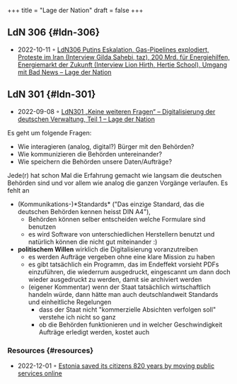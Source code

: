+++
title = "Lage der Nation"
draft = false
+++

## LdN 306 {#ldn-306}

-   2022-10-11 ◦ [LdN306 Putins Eskalation, Gas-Pipelines explodiert, Proteste im Iran (Interview Gilda Sahebi, taz), 200 Mrd. für Energiehilfen, Energiemarkt der Zukunft (Interview Lion Hirth, Hertie School), Umgang mit Bad News – Lage der Nation](https://lagedernation.org/podcast/ldn306-putins-eskalation-gas-pipelines-explodiert-proteste-im-iran-interview-gilda-sahebi-taz-200-mrd-fuer-energiehilfen-energiemarkt-der-zukunft-interview-lion-hirth-hertie-school-umgang/)


## LdN 301 {#ldn-301}

-   2022-09-08 ◦ [LdN301 „Keine weiteren Fragen“ – Digitalisierung der deutschen Verwaltung, Teil 1 – Lage der Nation](https://lagedernation.org/podcast/ldn301-keine-weiteren-fragen-digitalisierung-der-deutschen-verwaltung-teil-1/)

Es geht um folgende Fragen:

-   Wie interagieren (analog, digital?) Bürger mit den Behörden?
-   Wie kommunizieren die Behörden untereinander?
-   Wie speichern die Behörden unsere Daten/Aufträge?

Jede(r) hat schon Mal die Erfahrung gemacht wie langsam die deutschen Behörden sind und vor allem wie analog die ganzen Vorgänge verlaufen. Es fehlt an

-   (Kommunikations-)\*Standards\* ("Das einzige Standard, das die deutschen Behörden kennen heisst DIN A4"),
    -   Behörden können selber entscheiden welche Formulare sind benutzen
    -   es wird Software von unterschiedlichen Herstellern benutzt und natürlich können die nicht gut miteinander :)
-   **politischem Willen** wirklich die Digitalisierung voranzutreiben
    -   es werden Aufträge vergeben ohne eine klare Mission zu haben
    -   es gibt tatsächlich ein Programm, das im Endeffekt vorsieht PDFs einzuführen, die wiederrum ausgedruckt, eingescannt um dann doch wieder ausgedruckt zu werden, damit sie archiviert werden
    -   (eigener Kommentar) wenn der Staat tatsächlich wirtschaftlich handeln würde, dann hätte man auch deutschlandweit Standards und einheitliche Regelungen
        -   dass der Staat nicht "kommerzielle Absichten verfolgen soll" verstehe ich nicht so ganz
        -   ob die Behörden funktionieren und in welcher Geschwindigkeit Aufträge erledigt werden, kostet auch


### Resources {#resources}

-   2022-12-01 ◦ [Estonia saved its citizens 820 years by moving public services online](https://www.karlsnotes.com/estonia-saved-its-citizens-820-years-by-moving-public-services-online/)
